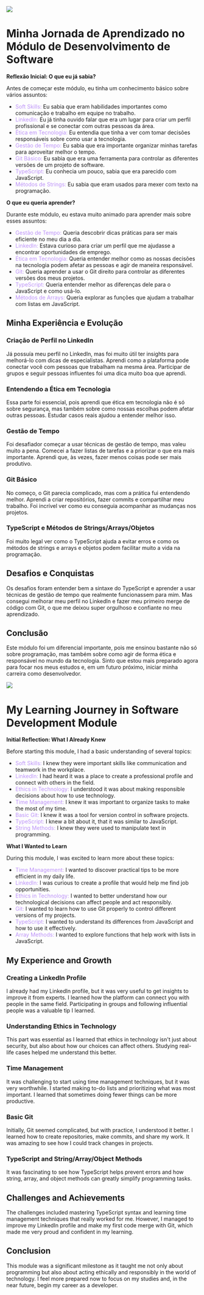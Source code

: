 ![](https://i.imgur.com/xG74tOh.png)
# Minha Jornada de Aprendizado no Módulo de Desenvolvimento de Software

**Reflexão Inicial: O que eu já sabia?**

Antes de começar este módulo, eu tinha um conhecimento básico sobre vários assuntos:

- <span style="color:#BD93F9">Soft Skills:</span> Eu sabia que eram habilidades importantes como comunicação e trabalho em equipe no trabalho.
- <span style="color:#BD93F9">LinkedIn:</span> Eu já tinha ouvido falar que era um lugar para criar um perfil profissional e se conectar com outras pessoas da área.
- <span style="color:#BD93F9">Ética em Tecnologia:</span> Eu entendia que tinha a ver com tomar decisões responsáveis sobre como usar a tecnologia.
- <span style="color:#BD93F9">Gestão de Tempo:</span> Eu sabia que era importante organizar minhas tarefas para aproveitar melhor o tempo.
- <span style="color:#BD93F9">Git Básico:</span> Eu sabia que era uma ferramenta para controlar as diferentes versões de um projeto de software.
- <span style="color:#BD93F9">TypeScript:</span> Eu conhecia um pouco, sabia que era parecido com JavaScript.
- <span style="color:#BD93F9">Métodos de Strings:</span> Eu sabia que eram usados para mexer com texto na programação.

**O que eu queria aprender?**

Durante este módulo, eu estava muito animado para aprender mais sobre esses assuntos:

- <span style="color:#BD93F9">Gestão de Tempo:</span> Queria descobrir dicas práticas para ser mais eficiente no meu dia a dia.
- <span style="color:#BD93F9">LinkedIn:</span> Estava curioso para criar um perfil que me ajudasse a encontrar oportunidades de emprego.
- <span style="color:#BD93F9">Ética em Tecnologia:</span> Queria entender melhor como as nossas decisões na tecnologia podem afetar as pessoas e agir de maneira responsável.
- <span style="color:#BD93F9">Git:</span> Queria aprender a usar o Git direito para controlar as diferentes versões dos meus projetos.
- <span style="color:#BD93F9">TypeScript:</span> Queria entender melhor as diferenças dele para o JavaScript e como usá-lo.
- <span style="color:#BD93F9">Métodos de Arrays:</span> Queria explorar as funções que ajudam a trabalhar com listas em JavaScript.

## Minha Experiência e Evolução

### **Criação de Perfil no LinkedIn**

Já possuía meu perfil no LinkedIn, mas foi muito útil ter insights para melhorá-lo com dicas de especialistas. Aprendi como a plataforma pode conectar você com pessoas que trabalham na mesma área. Participar de grupos e seguir pessoas influentes foi uma dica muito boa que aprendi.

### **Entendendo a Ética em Tecnologia**

Essa parte foi essencial, pois aprendi que ética em tecnologia não é só sobre segurança, mas também sobre como nossas escolhas podem afetar outras pessoas. Estudar casos reais ajudou a entender melhor isso.

### **Gestão de Tempo**

Foi desafiador começar a usar técnicas de gestão de tempo, mas valeu muito a pena. Comecei a fazer listas de tarefas e a priorizar o que era mais importante. Aprendi que, às vezes, fazer menos coisas pode ser mais produtivo.

### **Git Básico**

No começo, o Git parecia complicado, mas com a prática fui entendendo melhor. Aprendi a criar repositórios, fazer commits e compartilhar meu trabalho. Foi incrível ver como eu conseguia acompanhar as mudanças nos projetos.

### **TypeScript e Métodos de Strings/Arrays/Objetos**

Foi muito legal ver como o TypeScript ajuda a evitar erros e como os métodos de strings e arrays e objetos podem facilitar muito a vida na programação.

## Desafios e Conquistas

Os desafios foram entender bem a sintaxe do TypeScript e aprender a usar técnicas de gestão de tempo que realmente funcionassem para mim. Mas consegui melhorar meu perfil no LinkedIn e fazer meu primeiro merge de código com Git, o que me deixou super orgulhoso e confiante no meu aprendizado.

## Conclusão

Este módulo foi um diferencial importante, pois me ensinou bastante não só sobre programação, mas também sobre como agir de forma ética e responsável no mundo da tecnologia. Sinto que estou mais preparado agora para focar nos meus estudos e, em um futuro próximo, iniciar minha carreira como desenvolvedor.

![](https://i.imgur.com/xG74tOh.png)

# My Learning Journey in Software Development Module

**Initial Reflection: What I Already Knew**

Before starting this module, I had a basic understanding of several topics:

- <span style="color:#BD93F9">Soft Skills:</span> I knew they were important skills like communication and teamwork in the workplace.
- <span style="color:#BD93F9">LinkedIn:</span> I had heard it was a place to create a professional profile and connect with others in the field.
- <span style="color:#BD93F9">Ethics in Technology:</span> I understood it was about making responsible decisions about how to use technology.
- <span style="color:#BD93F9">Time Management:</span> I knew it was important to organize tasks to make the most of my time.
- <span style="color:#BD93F9">Basic Git:</span> I knew it was a tool for version control in software projects.
- <span style="color:#BD93F9">TypeScript:</span> I knew a bit about it, that it was similar to JavaScript.
- <span style="color:#BD93F9">String Methods:</span> I knew they were used to manipulate text in programming.

**What I Wanted to Learn**

During this module, I was excited to learn more about these topics:

- <span style="color:#BD93F9">Time Management:</span> I wanted to discover practical tips to be more efficient in my daily life.
- <span style="color:#BD93F9">LinkedIn:</span> I was curious to create a profile that would help me find job opportunities.
- <span style="color:#BD93F9">Ethics in Technology:</span> I wanted to better understand how our technological decisions can affect people and act responsibly.
- <span style="color:#BD93F9">Git:</span> I wanted to learn how to use Git properly to control different versions of my projects.
- <span style="color:#BD93F9">TypeScript:</span> I wanted to understand its differences from JavaScript and how to use it effectively.
- <span style="color:#BD93F9">Array Methods:</span> I wanted to explore functions that help work with lists in JavaScript.

## My Experience and Growth

### **Creating a LinkedIn Profile**

I already had my LinkedIn profile, but it was very useful to get insights to improve it from experts. I learned how the platform can connect you with people in the same field. Participating in groups and following influential people was a valuable tip I learned.

### **Understanding Ethics in Technology**

This part was essential as I learned that ethics in technology isn't just about security, but also about how our choices can affect others. Studying real-life cases helped me understand this better.

### **Time Management**

It was challenging to start using time management techniques, but it was very worthwhile. I started making to-do lists and prioritizing what was most important. I learned that sometimes doing fewer things can be more productive.

### **Basic Git**

Initially, Git seemed complicated, but with practice, I understood it better. I learned how to create repositories, make commits, and share my work. It was amazing to see how I could track changes in projects.

### **TypeScript and String/Array/Object Methods**

It was fascinating to see how TypeScript helps prevent errors and how string, array, and object methods can greatly simplify programming tasks.

## Challenges and Achievements

The challenges included mastering TypeScript syntax and learning time management techniques that really worked for me. However, I managed to improve my LinkedIn profile and make my first code merge with Git, which made me very proud and confident in my learning.

## Conclusion

This module was a significant milestone as it taught me not only about programming but also about acting ethically and responsibly in the world of technology. I feel more prepared now to focus on my studies and, in the near future, begin my career as a developer.
